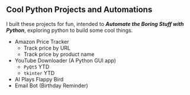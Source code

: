 ## Cool Python Projects and Automations
I built these projects for fun, intended to ***Automate the Boring Stuff with Python***, exploring python to build some cool things.

- Amazon Price Tracker
  - Track price by URL
  - Track price by product name
- YouTube Downloader (A Python GUI app)
  - `PyQt5` YTD
  - `tkinter` YTD
- AI Plays Flappy Bird
- Email Bot (Birthday Reminder)
